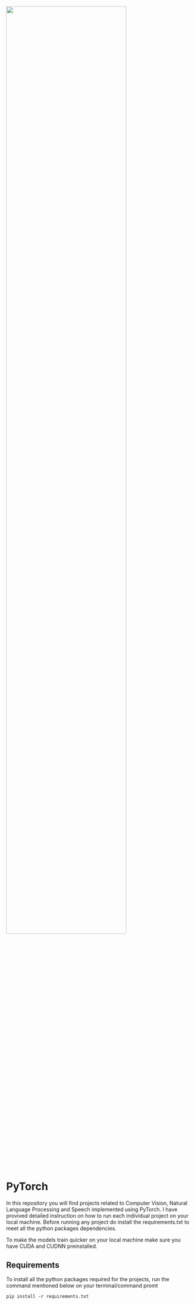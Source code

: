 # 
<img src="https://upload.wikimedia.org/wikipedia/commons/9/96/Pytorch_logo.png" height="80%">


# PyTorch

In this repository you will find projects related to Computer Vision, Natural Language Processing and Speech implemented using PyTorch. I have provived detailed instruction on how to run each individual project on your local machine. Before running any project do install the requirements.txt to meet all the python packages dependencies.

To make the models train quicker on your local machine make sure you have CUDA and CUDNN preinstalled.

## Requirements

To install all the python packages required for the projects, run the command mentioned below on your terminal/command promt

``` pip install -r requirements.txt ```

